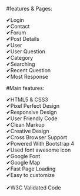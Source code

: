 #features & Pages:

✔Login<br> 
✔Contact<br> 
✔Forum<br> 
✔Post Details<br> 
✔User<br> 
✔User Question<br> 
✔Category<br>
✔Searching<br>
✔Recent Question<br>
✔Most Response<br>



#Main features:

✔HTML5 & CSS3<br> 
✔Pixel Perfect Design<br> 
✔Responsive Design<br> 
✔User Friendly Code<br> 
✔Clean Markup<br> 
✔Creative Design<br> 
✔Cross Browser Support<br> 
✔Powered With Bootstrap 4<br> 
✔Used font awesome icon<br> 
✔Google Font<br> 
✔Google Map<br> 
✔Fast Page Loading<br> 
✔Easy to customize<br>  
✔W3C Validated Code<br>   

